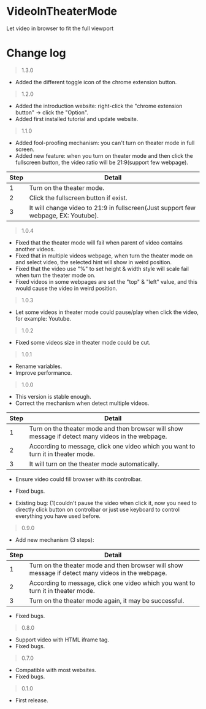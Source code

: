 # VideoInTheaterMode

Let video in browser to fit the full viewport

# Change log

> 1.3.0
- Added the different toggle icon of the chrome extension button.

> 1.2.0
- Added the introduction website: right-click the "chrome extension button" -> click the "Option".
- Added first installed tutorial and update website.

> 1.1.0
- Added fool-proofing mechanism: you can't turn on theater mode in full screen.
- Added new feature: when you turn on theater mode and then click the fullscreen button, the video ratio will be 21:9(support few webpage).

| Step | Detail |
|--|--|
| 1 | Turn on the theater mode. |
| 2 | Click the fullscreen button if exist. |
| 3 | It will change video to 21:9 in fullscreen(Just support few webpage, EX: Youtube). |

> 1.0.4
- Fixed that the theater mode will fail when parent of video contains another videos.
- Fixed that in multiple videos webpage, when turn the theater mode on and select video, the selected hint will show in weird position.
- Fixed that the video use "%" to set height & width style will scale fail when turn the theater mode on.
- Fixed videos in some webpages are set the "top" & "left" value, and this would cause the video in weird position.

> 1.0.3
- Let some videos in theater mode could pause/play when click the video, for example: Youtube.

> 1.0.2
- Fixed some videos size in theater mode could be cut.

> 1.0.1
- Rename variables.
- Improve performance.

> 1.0.0
- This version is stable enough.
- Correct the mechanism when detect multiple videos.

| Step | Detail |
|--|--|
| 1 | Turn on the theater mode and then browser will show message if detect many videos in the webpage. |
| 2 | According to message, click one video which you want to turn it in theater mode. |
| 3 | It will turn on the theater mode automatically. |

- Ensure video could fill browser with its controlbar.
- Fixed bugs.

- Existing bug: (1)couldn't pause the video when click it, now you need to directly click button on controlbar or just use keyboard to control everything you have used before.

> 0.9.0
- Add new mechanism (3 steps): 

| Step | Detail |
|--|--|
| 1 | Turn on the theater mode and then browser will show message if detect many videos in the webpage. |
| 2 | According to message, click one video which you want to turn it in theater mode. |
| 3 | Turn on the theater mode again, it may be successful. |

- Fixed bugs.

> 0.8.0
- Support video with HTML iframe tag.
- Fixed bugs.

> 0.7.0

- Compatible with most websites.
- Fixed bugs.

> 0.1.0

- First release.